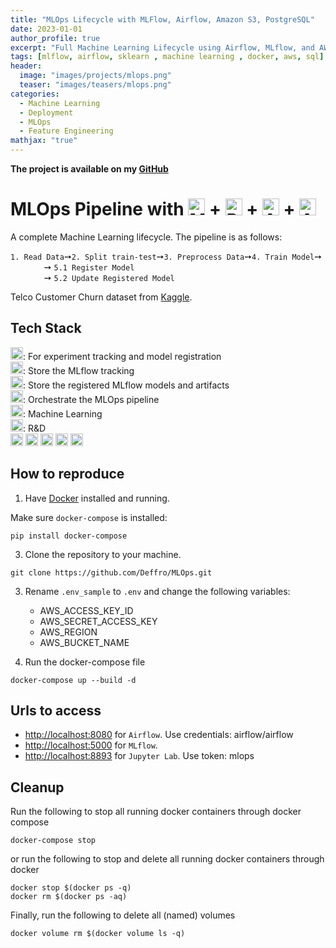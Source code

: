 ```yaml
---
title: "MLOps Lifecycle with MLFlow, Airflow, Amazon S3, PostgreSQL"
date: 2023-01-01
author_profile: true
excerpt: "Full Machine Learning Lifecycle using Airflow, MLflow, and AWS S3."
tags: [mlflow, airflow, sklearn , machine learning , docker, aws, sql]
header:
  image: "images/projects/mlops.png"
  teaser: "images/teasers/mlops.png"
categories:
  - Machine Learning
  - Deployment
  - MLOps
  - Feature Engineering
mathjax: "true"
---
```


**The project is available on my [GitHub](https://github.com/Deffro/MLOps)**

# MLOps Pipeline with <a href="https://mlflow.org/" target="_blank"><img alt="MLflow" src="https://img.shields.io/badge/-MLflow-0194E2?style=flat-square&logo=mlflow&logoColor=white" height="27"/></a> + <a href="https://www.postgresql.org/" target="_blank"><img alt="PostgreSQL" src="https://img.shields.io/badge/-PostgreSQL-4169E1?style=flat-square&logo=postgresql&logoColor=white" height="27"/></a> + <a href="https://aws.amazon.com/s3/" target="_blank"><img alt="Amazon S3" src="https://img.shields.io/badge/-Amazon S3-569A31?style=flat-square&logo=amazons3&logoColor=white" height="27"/></a> + <a href="https://airflow.apache.org/" target="_blank"><img alt="Apache Airflow" src="https://img.shields.io/badge/-Apache Airflow-017CEE?style=flat-square&logo=apacheairflow&logoColor=white" height="27"/></a>

A complete Machine Learning lifecycle. The pipeline is as follows: 

`1. Read Data`➙`2. Split train-test`➙`3. Preprocess Data`➙`4. Train Model`➙<br>
&emsp; &emsp; &emsp; ➙ `5.1 Register Model`<br>
&emsp; &emsp; &emsp; ➙ `5.2 Update Registered Model`<br>

Telco Customer Churn dataset from <a href="https://www.kaggle.com/datasets/blastchar/telco-customer-churn" target="_blank">Kaggle</a>.

## Tech Stack
<a href="https://mlflow.org/" target="_blank"><img alt="MLflow" src="https://img.shields.io/badge/-MLflow-0194E2?style=flat-square&logo=mlflow&logoColor=white" height="20"/></a>: For experiment tracking and model registration<br>
<a href="https://www.postgresql.org/" target="_blank"><img alt="PostgreSQL" src="https://img.shields.io/badge/-PostgreSQL-4169E1?style=flat-square&logo=postgresql&logoColor=white" height="20"/></a>: Store the MLflow tracking<br>
<a href="https://aws.amazon.com/s3/" target="_blank"><img alt="Amazon S3" src="https://img.shields.io/badge/-Amazon S3-569A31?style=flat-square&logo=amazons3&logoColor=white" height="20"/></a>: Store the registered MLflow models and artifacts<br>
<a href="https://airflow.apache.org/" target="_blank"><img alt="Apache Airflow" src="https://img.shields.io/badge/-Apache Airflow-017CEE?style=flat-square&logo=apacheairflow&logoColor=white" height="20"/></a>: Orchestrate the MLOps pipeline<br>
<a href="https://scikit-learn.org/stable/index.html" target="_blank"><img alt="Scikit-learn" src="https://img.shields.io/badge/-Sklearn-fa9c3c?style=flat-square&logo=scikitlearn&logoColor=white" height="20"/></a>: Machine Learning<br>
<a href="https://jupyter.org/" target="_blank"><img alt="Jupyter" src="https://img.shields.io/badge/-Jupyter-eb6c2d?style=flat-square&logo=jupyter&logoColor=white" height="20"/></a>: R&D<br>
<a href="https://www.python.org/" target="_blank"><img alt="Python" src="https://img.shields.io/badge/-Python-4B8BBE?style=flat-square&logo=python&logoColor=white" height="20"/></a>
<a href="https://www.anaconda.com/" target="_blank"><img alt="Anaconda" src="https://img.shields.io/badge/-Anaconda-3EB049?style=flat-square&logo=anaconda&logoColor=white" height="20"/></a>
<a href="https://www.jetbrains.com/pycharm/" target="_blank"><img alt="PyCharm" src="https://img.shields.io/badge/-PyCharm-41c473?style=flat-square&logo=pycharm&logoColor=white" height="20"/></a>
<a href="https://www.docker.com/" target="_blank"><img alt="Docker" src="https://img.shields.io/badge/-Docker Compose-0db7ed?style=flat-square&logo=docker&logoColor=white" height="20"/></a>
<a href="https://git-scm.com/" target="_blank"><img alt="Git" src="https://img.shields.io/badge/-Git-F1502F?style=flat-square&logo=git&logoColor=white" height="20"/></a>

## How to reproduce

1. Have <a href="https://docs.docker.com/get-docker/" target="_blank">Docker</a> installed and running.

Make sure `docker-compose` is installed:
```commandline
pip install docker-compose
```


3. Clone the repository to your machine.
```commandline
git clone https://github.com/Deffro/MLOps.git
```

3. Rename `.env_sample` to `.env` and change the following variables:
   - AWS_ACCESS_KEY_ID
   - AWS_SECRET_ACCESS_KEY
   - AWS_REGION
   - AWS_BUCKET_NAME


4. Run the docker-compose file

```commandline
docker-compose up --build -d
```

## Urls to access

- <a href="http://localhost:8080" target="_blank">http://localhost:8080<a/> for `Airflow`. Use credentials: airflow/airflow
- <a href="http://localhost:5000" target="_blank">http://localhost:5000<a/> for `MLflow`.
- <a href="http://localhost:8893" target="_blank">http://localhost:8893<a/> for `Jupyter Lab`. Use token: mlops


## Cleanup
Run the following to stop all running docker containers through docker compose
```commandline
docker-compose stop
```

or run the following to stop and delete all running docker containers through docker
```commandline
docker stop $(docker ps -q)
docker rm $(docker ps -aq)
```

Finally, run the following to delete all (named) volumes
```commandline
docker volume rm $(docker volume ls -q)
```
